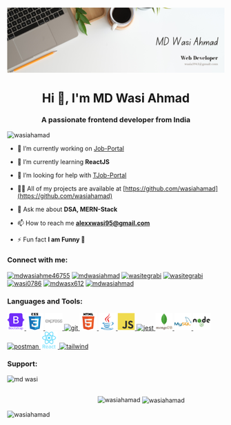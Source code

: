 ![logo](https://github.com/wasiahamad/wasiahamad/blob/main/White%20Minimalist%20Profile%20LinkedIn%20Banner%20(1).png)
<h1 align="center">Hi 👋, I'm MD Wasi Ahmad</h1>
<h3 align="center">A passionate frontend developer from India</h3>

<p align="left"> <img src="https://komarev.com/ghpvc/?username=wasiahamad&label=Profile%20views&color=0e75b6&style=flat" alt="wasiahamad" /> </p>

- 🔭 I’m currently working on [Job-Portal](https://job-portals-bnfb.onrender.com/)

- 🌱 I’m currently learning **ReactJS**

- 🤝 I’m looking for help with [TJob-Portal](https://job-portals-bnfb.onrender.com/)

- 👨‍💻 All of my projects are available at [https://github.com/wasiahamad](https://github.com/wasiahamad)

- 💬 Ask me about **DSA, MERN-Stack**

- 📫 How to reach me **alexxwasi95@gmail.com**

- ⚡ Fun fact **I am Funny 🤪**

<h3 align="left">Connect with me:</h3>
<p align="left">
<a href="https://twitter.com/mdwasiahme46755" target="blank"><img align="center" src="https://raw.githubusercontent.com/rahuldkjain/github-profile-readme-generator/master/src/images/icons/Social/twitter.svg" alt="mdwasiahme46755" height="30" width="40" /></a>
<a href="https://linkedin.com/in/mdwasiahmad" target="blank"><img align="center" src="https://raw.githubusercontent.com/rahuldkjain/github-profile-readme-generator/master/src/images/icons/Social/linked-in-alt.svg" alt="mdwasiahmad" height="30" width="40" /></a>
<a href="https://fb.com/wasitegrabi" target="blank"><img align="center" src="https://raw.githubusercontent.com/rahuldkjain/github-profile-readme-generator/master/src/images/icons/Social/facebook.svg" alt="wasitegrabi" height="30" width="40" /></a>
<a href="https://instagram.com/wasitegrabi" target="blank"><img align="center" src="https://raw.githubusercontent.com/rahuldkjain/github-profile-readme-generator/master/src/images/icons/Social/instagram.svg" alt="wasitegrabi" height="30" width="40" /></a>
<a href="https://www.leetcode.com/wasi0786" target="blank"><img align="center" src="https://raw.githubusercontent.com/rahuldkjain/github-profile-readme-generator/master/src/images/icons/Social/leet-code.svg" alt="wasi0786" height="30" width="40" /></a>
<a href="https://auth.geeksforgeeks.org/user/mdwasx612" target="blank"><img align="center" src="https://raw.githubusercontent.com/rahuldkjain/github-profile-readme-generator/master/src/images/icons/Social/geeks-for-geeks.svg" alt="mdwasx612" height="30" width="40" /></a>
<a href="https://discord.gg/mdwasiahmad" target="blank"><img align="center" src="https://raw.githubusercontent.com/rahuldkjain/github-profile-readme-generator/master/src/images/icons/Social/discord.svg" alt="mdwasiahmad" height="30" width="40" /></a>
</p>

<h3 align="left">Languages and Tools:</h3>
<p align="left"> <a href="https://getbootstrap.com" target="_blank" rel="noreferrer"> <img src="https://raw.githubusercontent.com/devicons/devicon/master/icons/bootstrap/bootstrap-plain-wordmark.svg" alt="bootstrap" width="40" height="40"/> </a> <a href="https://www.w3schools.com/css/" target="_blank" rel="noreferrer"> <img src="https://raw.githubusercontent.com/devicons/devicon/master/icons/css3/css3-original-wordmark.svg" alt="css3" width="40" height="40"/> </a> <a href="https://expressjs.com" target="_blank" rel="noreferrer"> <img src="https://raw.githubusercontent.com/devicons/devicon/master/icons/express/express-original-wordmark.svg" alt="express" width="40" height="40"/> </a> <a href="https://git-scm.com/" target="_blank" rel="noreferrer"> <img src="https://www.vectorlogo.zone/logos/git-scm/git-scm-icon.svg" alt="git" width="40" height="40"/> </a> <a href="https://www.w3.org/html/" target="_blank" rel="noreferrer"> <img src="https://raw.githubusercontent.com/devicons/devicon/master/icons/html5/html5-original-wordmark.svg" alt="html5" width="40" height="40"/> </a> <a href="https://www.java.com" target="_blank" rel="noreferrer"> <img src="https://raw.githubusercontent.com/devicons/devicon/master/icons/java/java-original.svg" alt="java" width="40" height="40"/> </a> <a href="https://developer.mozilla.org/en-US/docs/Web/JavaScript" target="_blank" rel="noreferrer"> <img src="https://raw.githubusercontent.com/devicons/devicon/master/icons/javascript/javascript-original.svg" alt="javascript" width="40" height="40"/> </a> <a href="https://jestjs.io" target="_blank" rel="noreferrer"> <img src="https://www.vectorlogo.zone/logos/jestjsio/jestjsio-icon.svg" alt="jest" width="40" height="40"/> </a> <a href="https://www.mongodb.com/" target="_blank" rel="noreferrer"> <img src="https://raw.githubusercontent.com/devicons/devicon/master/icons/mongodb/mongodb-original-wordmark.svg" alt="mongodb" width="40" height="40"/> </a> <a href="https://www.mysql.com/" target="_blank" rel="noreferrer"> <img src="https://raw.githubusercontent.com/devicons/devicon/master/icons/mysql/mysql-original-wordmark.svg" alt="mysql" width="40" height="40"/> </a> <a href="https://nodejs.org" target="_blank" rel="noreferrer"> <img src="https://raw.githubusercontent.com/devicons/devicon/master/icons/nodejs/nodejs-original-wordmark.svg" alt="nodejs" width="40" height="40"/> </a> <a href="https://postman.com" target="_blank" rel="noreferrer"> <img src="https://www.vectorlogo.zone/logos/getpostman/getpostman-icon.svg" alt="postman" width="40" height="40"/> </a> <a href="https://reactjs.org/" target="_blank" rel="noreferrer"> <img src="https://raw.githubusercontent.com/devicons/devicon/master/icons/react/react-original-wordmark.svg" alt="react" width="40" height="40"/> </a> <a href="https://tailwindcss.com/" target="_blank" rel="noreferrer"> <img src="https://www.vectorlogo.zone/logos/tailwindcss/tailwindcss-icon.svg" alt="tailwind" width="40" height="40"/> </a> </p>

<h3 align="left">Support:</h3>
<p><a href="https://www.buymeacoffee.com/md wasi"> <img align="left" src="https://cdn.buymeacoffee.com/buttons/v2/default-yellow.png" height="50" width="210" alt="md wasi" /></a></p><br><br>

<p><img align="left" src="https://github-readme-stats.vercel.app/api/top-langs?username=wasiahamad&show_icons=true&locale=en&layout=compact" alt="wasiahamad" /></p>

<p>&nbsp;<img align="center" src="https://github-readme-stats.vercel.app/api?username=wasiahamad&show_icons=true&locale=en" alt="wasiahamad" /></p>

<p><img align="center" src="https://github-readme-streak-stats.herokuapp.com/?user=wasiahamad&" alt="wasiahamad" /></p>
